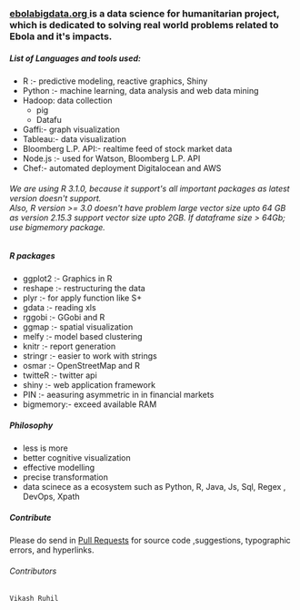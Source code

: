 <h3> <a href="http://ebolabigdata.org"> ebolabigdata.org </a> is a data science for humanitarian project, which is dedicated to solving real world problems related to Ebola and it's impacts. </h3>  

<h5> List of Languages and tools used: </h5>


<ul>
<li> R :- predictive modeling, reactive graphics, Shiny </li>
<li> Python :- machine learning, data analysis and web data mining </li>
<li>Hadoop: data collection<ul>
   <li> pig </li>
   <li> Datafu </li>
   </ul>
   </li>
<li> Gaffi:-  graph visualization </li>
<li> Tableau:- data visualization </li>
<li> Bloomberg L.P. API:- realtime feed of stock market data </li>
<li> Node.js :- used for Watson, Bloomberg L.P. API </li>
<li> Chef:- automated deployment Digitalocean and AWS  </li>
</ul>
<h6>We are using R 3.1.0, because it support's all important packages as latest version doesn't support.  <br>
Also, R version >= 3.0 doesn't have problem large vector size upto 64 GB as version 2.15.3 support vector size upto 2GB.
If dataframe size > 64Gb; use bigmemory package. 
</h6>




<h5>R packages </h5>
<ul>
<li> ggplot2 :- Graphics in R </li>
<li> reshape :- restructuring the data </li> 
<li> plyr :-  for apply function like S+ </li>
<li> gdata :- reading xls </li>
<li> rggobi :- GGobi and R </li>
<li> ggmap :- spatial visualization </li>
<li> melfy :- model based clustering </li>
<li> knitr :- report generation </li>
<li> stringr :- easier to work with strings</li>
<li> osmar :- OpenStreetMap and R </li>
<li> twitteR :- twitter api </li>
<li> shiny :- web application framework </li>
<li> PIN :- aeasuring asymmetric in in financial markets </li>
<li> bigmemory:- exceed available RAM </li>
</ul>
<h5>Philosophy </h5> 
<ul>
<li> less is more </li>
<li> better cognitive visualization</li>
<li> effective modelling</li>
<li> precise transformation</li>
<li> data scinece as a ecosystem such as Python, R, Java, Js, Sql, Regex , DevOps, Xpath </li>
</ul>


         
<h5> Contribute </h5>

Please do send in <a href="https://github.com/blackhat06/ebolabigdataorg/pulls">Pull Requests</a> for source code ,suggestions, typographic errors, and hyperlinks.

<h6>Contributors </h6>

    Vikash Ruhil 


